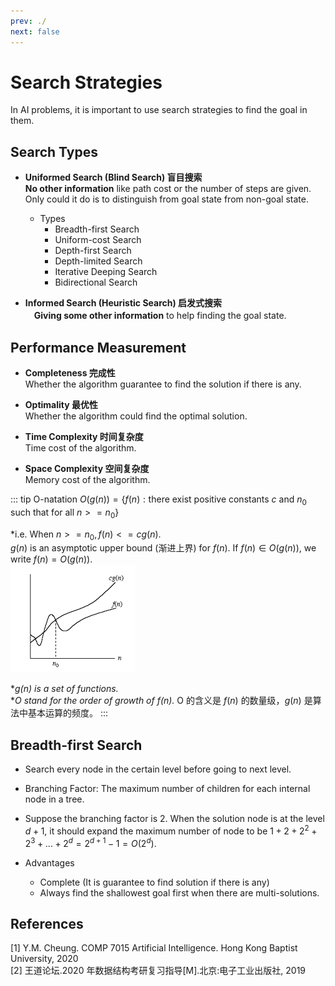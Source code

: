 ```yaml
---
prev: ./
next: false
---
```


# Search Strategies
In AI problems, it is important to use search strategies to find the goal in them.

## Search Types
+ **Uniformed Search (Blind Search) 盲目搜索**  
  **No other information** like path cost or the number of steps are given. Only could it do is to distinguish from goal state from non-goal state.  

  + Types
    + Breadth-first Search  
    + Uniform-cost Search  
    + Depth-first Search  
    + Depth-limited Search  
    + Iterative Deeping Search  
    + Bidirectional Search  

+ **Informed Search (Heuristic Search) 启发式搜索**  
　**Giving some other information** to help finding the goal state.  

## Performance Measurement  
+ **Completeness 完成性**  
  Whether the algorithm guarantee to find the solution if there is any.

+ **Optimality 最优性**  
  Whether the algorithm could find the optimal solution.

+ **Time Complexity 时间复杂度**  
  Time cost of the algorithm.  

+ **Space Complexity 空间复杂度**  
  Memory cost of the algorithm.  

::: tip O-natation
$O(g(n))=\{f(n): \text{there exist positive constants } c \text{ and } n_0 \text{ such that for all } n>=n_0\}$  

*i.e. When $n>=n_0, f(n)<=cg(n).$  
$g(n)$ is an asymptotic upper bound (渐进上界) for $f(n)$. If $f(n) \in O(g(n))$, we write $f(n)=O(g(n))$.  
![O-notation](/img/oNotation.png)  

**$g(n)$ is a set of functions.*  
**O stand for the order of growth of $f(n)$.* O 的含义是 $f(n)$ 的数量级，$g(n)$ 是算法中基本运算的频度。
:::
  
## Breadth-first Search
  + Search every node in the certain level before going to next level.  

  + Branching Factor: The maximum number of children for each internal node in a tree.  

  + Suppose the branching factor is 2. When the solution node is at the level $d+1$, it should expand the maximum number of node to be $1+2+2^2+2^3+...+2^d=2^{d+1}-1=O(2^d)$.  

  + Advantages  
    + Complete (It is guarantee to find solution if there is any)
    + Always find the shallowest goal first when there are multi-solutions.  

  

## References
[1] Y.M. Cheung. COMP 7015 Artificial Intelligence. Hong Kong Baptist University, 2020   
[2] 王道论坛.2020 年数据结构考研复习指导[M].北京:电子工业出版社, 2019  